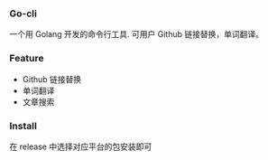 ### Go-cli

一个用 Golang 开发的命令行工具.  可用户 Github 链接替换，单词翻译。



### Feature

- Github 链接替换
- 单词翻译
- 文章搜索



### Install

在 release 中选择对应平台的包安装即可
